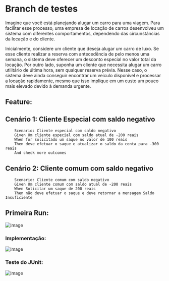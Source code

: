 # Branch de testes

Imagine que você está planejando alugar um carro para uma viagem. Para facilitar esse processo, uma empresa de locação de carros desenvolveu um sistema com diferentes comportamentos, dependendo das circunstâncias da locação e do cliente.

Inicialmente, considere um cliente que deseja alugar um carro de luxo. Se esse cliente realizar a reserva com antecedência de pelo menos uma semana, o sistema deve oferecer um desconto especial no valor total da locação. Por outro lado, suponha um cliente que necessita alugar um carro utilitário de última hora, sem qualquer reserva prévia. Nesse caso, o sistema deve ainda conseguir encontrar um veículo disponível e processar a locação rapidamente, mesmo que isso implique em um custo um pouco mais elevado devido à demanda urgente.

## Feature:

## Cenário 1: Cliente Especial com saldo negativo
        Scenario: Cliente especial com saldo negativo
        Given Um cliente especial com saldo atual de -200 reais
        When for solicitado um saque no valor de 100 reais
        Then deve efetuar o saque e atualizar o saldo da conta para -300 reais
        And check more outcomes

## Cenário 2: Cliente comum com saldo negativo
        Scenario: Cliente comum com saldo negativo
        Given Um cliente comum com saldo atual de -200 reais
        When Solicitar um saque de 200 reais
        Then não deve efetuar o saque e deve retornar a mensagem Saldo Insuficiente

## Primeira Run:
![image](https://github.com/GabrielYamaya/AF_BDD_GABRIEL_212065/assets/117553594/37e9e6e7-f502-4fe8-b0ae-f11c7346ec33)

### Implementação: 
![image](https://github.com/GabrielYamaya/AF_BDD_GABRIEL_212065/assets/117553594/c9ef5ed5-47e6-4181-8f09-54f8697ef9cc)

### Teste do JUnit:
![image](https://github.com/GabrielYamaya/AF_BDD_GABRIEL_212065/assets/117553594/f23af9fd-15a3-4881-bafb-cb7c60d33702)


